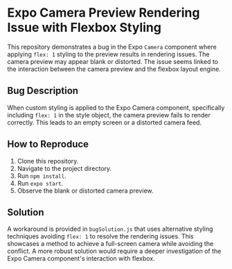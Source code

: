 # Expo Camera Preview Rendering Issue with Flexbox Styling

This repository demonstrates a bug in the Expo `Camera` component where applying `flex: 1` styling to the preview results in rendering issues. The camera preview may appear blank or distorted.  The issue seems linked to the interaction between the camera preview and the flexbox layout engine.

## Bug Description

When custom styling is applied to the Expo Camera component, specifically including `flex: 1` in the style object, the camera preview fails to render correctly. This leads to an empty screen or a distorted camera feed.

## How to Reproduce

1. Clone this repository.
2. Navigate to the project directory.
3. Run `npm install`.
4. Run `expo start`.
5. Observe the blank or distorted camera preview.

## Solution

A workaround is provided in `bugSolution.js` that uses alternative styling techniques avoiding `flex: 1` to resolve the rendering issues.  This showcases a method to achieve a full-screen camera while avoiding the conflict.  A more robust solution would require a deeper investigation of the Expo Camera component's interaction with flexbox.